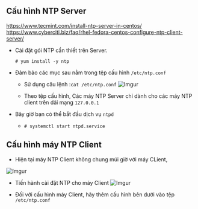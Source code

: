 ## Cấu hình NTP Server 
https://www.tecmint.com/install-ntp-server-in-centos/
https://www.cyberciti.biz/faq/rhel-fedora-centos-configure-ntp-client-server/
* Cài đặt gói NTP cần thiết trên Server.

    `# yum install -y ntp`
* Đảm bảo các mục sau nằm trong tệp cấu hình `/etc/ntp.conf` 
    * Sử dụng câu lệnh :`cat /etc/ntp.conf` 
    ![Imgur](https://i.imgur.com/EnfFY2n.png)

    * Theo  tệp cấu hình, Các máy NTP Server chỉ dành cho các máy NTP client trên dải mạng `127.0.0.1`

* Bây giờ bạn có thể bắt đầu dịch vụ `ntpd`
    * `# systemctl start ntpd.service `

## Cấu hình máy NTP Client 
* Hiện tại máy NTP Client không chung múi giờ với máy CLient,

![Imgur](https://i.imgur.com/N2S18uO.png)
* Tiến hành cài đặt NTP cho máy Client 
![Imgur](https://i.imgur.com/AE89y7L.png)

* Đối với cấu hình máy Client, hãy thêm cấu hình bên dưới vào tệp `/etc/ntp.conf`